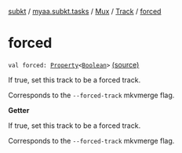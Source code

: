 [subkt](../../../index.md) / [myaa.subkt.tasks](../../index.md) / [Mux](../index.md) / [Track](index.md) / [forced](./forced.md)

# forced

`val forced: `[`Property`](https://docs.gradle.org/current/javadoc/org/gradle/api/provider/Property.html)`<`[`Boolean`](https://kotlinlang.org/api/latest/jvm/stdlib/kotlin/-boolean/index.html)`>` [(source)](https://github.com/Myaamori/SubKt/blob/0.1.12/src/main/kotlin/myaa/subkt/tasks/muxtask.kt#L238)

If true, set this track to be a forced track.

Corresponds to the `--forced-track` mkvmerge flag.

**Getter**

If true, set this track to be a forced track.

Corresponds to the `--forced-track` mkvmerge flag.

